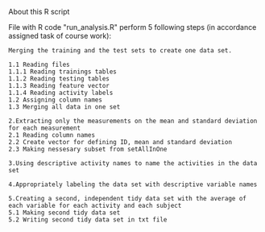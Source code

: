 About this R script

File with R code "run_analysis.R" perform 5 following steps (in accordance assigned task of course work):

    Merging the training and the test sets to create one data set.
    
    1.1 Reading files
    1.1.1 Reading trainings tables
    1.1.2 Reading testing tables
    1.1.3 Reading feature vector
    1.1.4 Reading activity labels
    1.2 Assigning column names
    1.3 Merging all data in one set
    
    2.Extracting only the measurements on the mean and standard deviation for each measurement
    2.1 Reading column names
    2.2 Create vector for defining ID, mean and standard deviation
    2.3 Making nessesary subset from setAllInOne
    
    3.Using descriptive activity names to name the activities in the data set 
   
    4.Appropriately labeling the data set with descriptive variable names
        
    5.Creating a second, independent tidy data set with the average of each variable for each activity and each subject
    5.1 Making second tidy data set
    5.2 Writing second tidy data set in txt file

